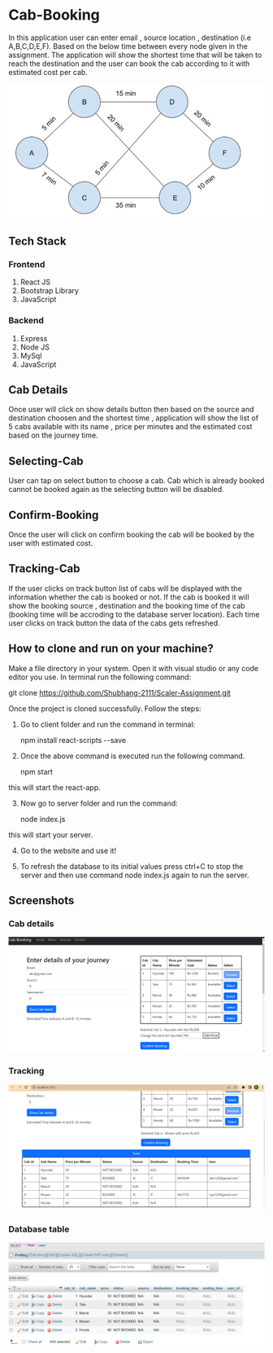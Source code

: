 
# Cab-Booking

In this application user can enter email , source location , destination (i.e A,B,C,D,E,F). Based on the below time between every node given in the assignment. The application will show the shortest time that will be taken to reach the destination and the user can book the cab according to it with estimated cost per cab.


![App Screenshot](https://github.com/Shubhang-2111/Scaler-Assignment/blob/master/screenshots/Screenshot%20(29).png?raw=true)

## Tech Stack
### Frontend
1. React JS
2. Bootstrap Library
3. JavaScript

### Backend

1. Express
2. Node JS
3. MySql
4. JavaScript

## Cab Details
Once user will click on show details button then based on the source and destination choosen and the shortest time , application will show the list of 5 cabs available with its name , price per minutes and the estimated cost based on the journey time.

## Selecting-Cab 
User can tap on select button to choose a cab. Cab which is already booked cannot be booked again as the selecting button will be disabled.

## Confirm-Booking
Once the user will click on confirm booking the cab will be booked by the user with estimated cost.

## Tracking-Cab
If the user clicks on track button list of cabs will be displayed with the information whether the cab is booked or not. If the cab is booked it will show the booking source , destination and the booking time of the cab (booking time will be accroding to the database server location). Each time user clicks on track button the data of the cabs gets refreshed.

## How to clone and run on your machine?
Make a file directory in your system. Open it with visual studio or any code editor you use. 
In terminal run the following command:

git clone https://github.com/Shubhang-2111/Scaler-Assignment.git

Once the project is cloned successfully.
Follow the steps:

1. Go to client folder and run the command in terminal:

   npm install react-scripts --save

2. Once the above command is executed run the following command.

    npm start

this will start the react-app.

3. Now go to server folder and run the command:

   node index.js

this will start your server.

4. Go to the website and use it!

5. To refresh the database to its initial values press ctrl+C to stop the server and then use command node index.js again to run the server.


## Screenshots

### Cab details 
![App Screenshot](https://github.com/Shubhang-2111/Scaler-Assignment/blob/master/screenshots/Screenshot%20(30).png?raw=true)

### Tracking

![App Screenshot](https://github.com/Shubhang-2111/Scaler-Assignment/blob/master/screenshots/Screenshot%20(27).png?raw=true)

### Database table 

![App Screenshot](https://github.com/Shubhang-2111/Scaler-Assignment/blob/master/screenshots/Screenshot%20(28).png?raw=true)


